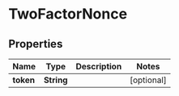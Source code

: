 

# TwoFactorNonce


## Properties

Name | Type | Description | Notes
------------ | ------------- | ------------- | -------------
**token** | **String** |  |  [optional]



